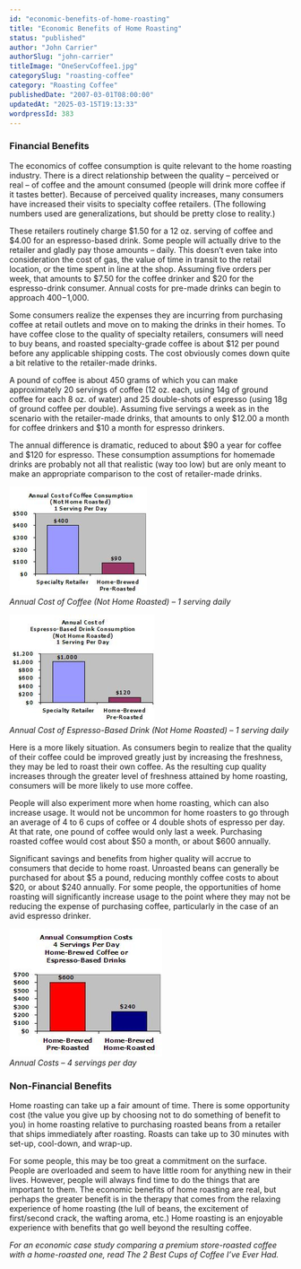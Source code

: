 ```yaml
---
id: "economic-benefits-of-home-roasting"
title: "Economic Benefits of Home Roasting"
status: "published"
author: "John Carrier"
authorSlug: "john-carrier"
titleImage: "OneServCoffee1.jpg"
categorySlug: "roasting-coffee"
category: "Roasting Coffee"
publishedDate: "2007-03-01T08:00:00"
updatedAt: "2025-03-15T19:13:33"
wordpressId: 383
---
```


### Financial Benefits

The economics of coffee consumption is quite relevant to the home roasting industry. There is a direct relationship between the quality – perceived or real – of coffee and the amount consumed (people will drink more coffee if it tastes better). Because of perceived quality increases, many consumers have increased their visits to specialty coffee retailers. (The following numbers used are generalizations, but should be pretty close to reality.)

These retailers routinely charge $1.50 for a 12 oz. serving of coffee and $4.00 for an espresso-based drink. Some people will actually drive to the retailer and gladly pay those amounts – daily. This doesn’t even take into consideration the cost of gas, the value of time in transit to the retail location, or the time spent in line at the shop. Assuming five orders per week, that amounts to $7.50 for the coffee drinker and $20 for the espresso-drink consumer. Annual costs for pre-made drinks can begin to approach $400-$1,000.

Some consumers realize the expenses they are incurring from purchasing coffee at retail outlets and move on to making the drinks in their homes. To have coffee close to the quality of specialty retailers, consumers will need to buy beans, and roasted specialty-grade coffee is about $12 per pound before any applicable shipping costs. The cost obviously comes down quite a bit relative to the retailer-made drinks.

A pound of coffee is about 450 grams of which you can make approximately 20 servings of coffee (12 oz. each, using 14g of ground coffee for each 8 oz. of water) and 25 double-shots of espresso (using 18g of ground coffee per double). Assuming five servings a week as in the scenario with the retailer-made drinks, that amounts to only $12.00 a month for coffee drinkers and $10 a month for espresso drinkers.

The annual difference is dramatic, reduced to about $90 a year for coffee and $120 for espresso. These consumption assumptions for homemade drinks are probably not all that realistic (way too low) but are only meant to make an appropriate comparison to the cost of retailer-made drinks.

![Annual Cost of Coffee (Not Home Roasted) ](OneServCoffee1.jpg)  
*Annual Cost of Coffee (Not Home Roasted) – 1 serving daily*

![Annual Cost of Espresso-Based Drink (Not Home Roasted) ](OneServingEspresso.jpg)  
*Annual Cost of Espresso-Based Drink (Not Home Roasted) – 1 serving daily*

Here is a more likely situation. As consumers begin to realize that the quality of their coffee could be improved greatly just by increasing the freshness, they may be led to roast their own coffee. As the resulting cup quality increases through the greater level of freshness attained by home roasting, consumers will be more likely to use more coffee.

People will also experiment more when home roasting, which can also increase usage. It would not be uncommon for home roasters to go through an average of 4 to 6 cups of coffee or 4 double shots of espresso per day. At that rate, one pound of coffee would only last a week. Purchasing roasted coffee would cost about $50 a month, or about $600 annually.

Significant savings and benefits from higher quality will accrue to consumers that decide to home roast. Unroasted beans can generally be purchased for about $5 a pound, reducing monthly coffee costs to about $20, or about $240 annually. For some people, the opportunities of home roasting will significantly increase usage to the point where they may not be reducing the expense of purchasing coffee, particularly in the case of an avid espresso drinker.

![Annual Costs ](FourServings.jpg)  
*Annual Costs – 4 servings per day*

### Non-Financial Benefits

Home roasting can take up a fair amount of time. There is some opportunity cost (the value you give up by choosing not to do something of benefit to you) in home roasting relative to purchasing roasted beans from a retailer that ships immediately after roasting. Roasts can take up to 30 minutes with set-up, cool-down, and wrap-up.

For some people, this may be too great a commitment on the surface. People are overloaded and seem to have little room for anything new in their lives. However, people will always find time to do the things that are important to them. The economic benefits of home roasting are real, but perhaps the greater benefit is in the therapy that comes from the relaxing experience of home roasting (the lull of beans, the excitement of first/second crack, the wafting aroma, etc.) Home roasting is an enjoyable experience with benefits that go well beyond the resulting coffee.

*For an economic case study comparing a premium store-roasted coffee with a home-roasted one, read The 2 Best Cups of Coffee I’ve Ever Had.*

